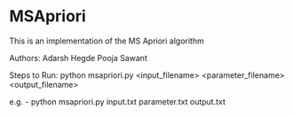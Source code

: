 # MSApriori
This is an implementation of the MS Apriori algorithm

Authors:
Adarsh Hegde
Pooja Sawant

Steps to Run:
python msapriori.py <input_filename> <parameter_filename> <output_filename>

e.g. - python msapriori.py input.txt parameter.txt output.txt